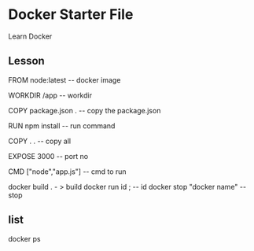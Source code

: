 # Docker Starter File
Learn Docker

## Lesson
FROM node:latest -- docker image

WORKDIR /app   --  workdir

COPY package.json . -- copy the package.json

RUN npm install  -- run command

COPY . .  -- copy all

EXPOSE 3000  -- port no

CMD ["node","app.js"]  -- cmd to run

docker build .  - > build
docker run id ;  -- id
docker stop "docker name" -- stop

list
---
docker ps
